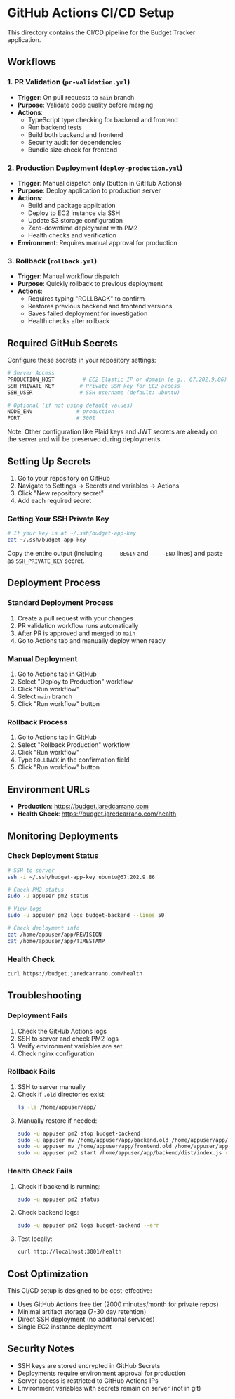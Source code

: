 # GitHub Actions CI/CD Setup

This directory contains the CI/CD pipeline for the Budget Tracker application.

## Workflows

### 1. PR Validation (`pr-validation.yml`)
- **Trigger**: On pull requests to `main` branch
- **Purpose**: Validate code quality before merging
- **Actions**:
  - TypeScript type checking for backend and frontend
  - Run backend tests
  - Build both backend and frontend
  - Security audit for dependencies
  - Bundle size check for frontend

### 2. Production Deployment (`deploy-production.yml`)
- **Trigger**: Manual dispatch only (button in GitHub Actions)
- **Purpose**: Deploy application to production server
- **Actions**:
  - Build and package application
  - Deploy to EC2 instance via SSH
  - Update S3 storage configuration
  - Zero-downtime deployment with PM2
  - Health checks and verification
- **Environment**: Requires manual approval for production

### 3. Rollback (`rollback.yml`)
- **Trigger**: Manual workflow dispatch
- **Purpose**: Quickly rollback to previous deployment
- **Actions**:
  - Requires typing "ROLLBACK" to confirm
  - Restores previous backend and frontend versions
  - Saves failed deployment for investigation
  - Health checks after rollback

## Required GitHub Secrets

Configure these secrets in your repository settings:

```bash
# Server Access
PRODUCTION_HOST         # EC2 Elastic IP or domain (e.g., 67.202.9.86)
SSH_PRIVATE_KEY        # Private SSH key for EC2 access
SSH_USER               # SSH username (default: ubuntu)

# Optional (if not using default values)
NODE_ENV              # production
PORT                  # 3001
```

Note: Other configuration like Plaid keys and JWT secrets are already on the server and will be preserved during deployments.

## Setting Up Secrets

1. Go to your repository on GitHub
2. Navigate to Settings → Secrets and variables → Actions
3. Click "New repository secret"
4. Add each required secret

### Getting Your SSH Private Key

```bash
# If your key is at ~/.ssh/budget-app-key
cat ~/.ssh/budget-app-key
```

Copy the entire output (including `-----BEGIN` and `-----END` lines) and paste as `SSH_PRIVATE_KEY` secret.

## Deployment Process

### Standard Deployment Process
1. Create a pull request with your changes
2. PR validation workflow runs automatically
3. After PR is approved and merged to `main`
4. Go to Actions tab and manually deploy when ready

### Manual Deployment
1. Go to Actions tab in GitHub
2. Select "Deploy to Production" workflow
3. Click "Run workflow"
4. Select `main` branch
5. Click "Run workflow" button

### Rollback Process
1. Go to Actions tab in GitHub
2. Select "Rollback Production" workflow
3. Click "Run workflow"
4. Type `ROLLBACK` in the confirmation field
5. Click "Run workflow" button

## Environment URLs

- **Production**: https://budget.jaredcarrano.com
- **Health Check**: https://budget.jaredcarrano.com/health

## Monitoring Deployments

### Check Deployment Status
```bash
# SSH to server
ssh -i ~/.ssh/budget-app-key ubuntu@67.202.9.86

# Check PM2 status
sudo -u appuser pm2 status

# View logs
sudo -u appuser pm2 logs budget-backend --lines 50

# Check deployment info
cat /home/appuser/app/REVISION
cat /home/appuser/app/TIMESTAMP
```

### Health Check
```bash
curl https://budget.jaredcarrano.com/health
```

## Troubleshooting

### Deployment Fails
1. Check the GitHub Actions logs
2. SSH to server and check PM2 logs
3. Verify environment variables are set
4. Check nginx configuration

### Rollback Fails
1. SSH to server manually
2. Check if `.old` directories exist:
   ```bash
   ls -la /home/appuser/app/
   ```
3. Manually restore if needed:
   ```bash
   sudo -u appuser pm2 stop budget-backend
   sudo -u appuser mv /home/appuser/app/backend.old /home/appuser/app/backend
   sudo -u appuser mv /home/appuser/app/frontend.old /home/appuser/app/frontend
   sudo -u appuser pm2 start /home/appuser/app/backend/dist/index.js --name budget-backend
   ```

### Health Check Fails
1. Check if backend is running:
   ```bash
   sudo -u appuser pm2 status
   ```
2. Check backend logs:
   ```bash
   sudo -u appuser pm2 logs budget-backend --err
   ```
3. Test locally:
   ```bash
   curl http://localhost:3001/health
   ```

## Cost Optimization

This CI/CD setup is designed to be cost-effective:
- Uses GitHub Actions free tier (2000 minutes/month for private repos)
- Minimal artifact storage (7-30 day retention)
- Direct SSH deployment (no additional services)
- Single EC2 instance deployment

## Security Notes

- SSH keys are stored encrypted in GitHub Secrets
- Deployments require environment approval for production
- Server access is restricted to GitHub Actions IPs
- Environment variables with secrets remain on server (not in git)